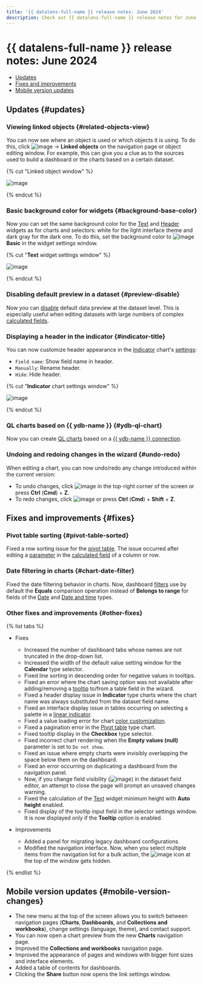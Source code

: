 ```yaml
---
title: '{{ datalens-full-name }} release notes: June 2024'
description: Check out {{ datalens-full-name }} release notes for June 2024.
---
```


# {{ datalens-full-name }} release notes: June 2024

* [Updates](#updates)
* [Fixes and improvements](#fixes)
* [Mobile version updates](#mobile-version-changes)

## Updates {#updates}

### Viewing linked objects {#related-objects-view}

You can now see where an object is used or which objects it is using. To do this, click ![image](../../_assets/console-icons/ellipsis.svg) → **Linked objects** on the navigation page or object editing window. For example, this can give you a clue as to the sources used to build a dashboard or the charts based on a certain dataset.

{% cut "Linked object window" %}

![image](../../_assets/datalens/release-notes/related-objects-view.png)

{% endcut %}

### Basic background color for widgets {#background-base-color}

Now you can set the same background color for the [Text](../dashboard/widget.md#text) and [Header](../dashboard/widget.md#title) widgets as for charts and selectors: white for the light interface theme and dark gray for the dark one. To do this, set the background color to ![image](../../_assets/console-icons/chart-column.svg) **Basic** in the widget settings window.

{% cut "**Text** widget settings window" %}

![image](../../_assets/datalens/release-notes/background-base-color.png)

{% endcut %}

### Disabling default preview in a dataset {#preview-disable}

Now you can [disable](../dataset/settings.md#preview-default) default data preview at the dataset level. This is especially useful when editing datasets with large numbers of complex [calculated fields](../concepts/calculations/index.md).

### Displaying a header in the indicator {#indicator-title}

You can now customize header appearance in the [Indicator](../visualization-ref/indicator-chart.md) chart's [settings](../concepts/chart/settings.md#common-settings):

* `Field name`: Show field name in header.
* `Manually`: Rename header.
* `Hide`: Hide header.

{% cut "**Indicator** chart settings window" %}

![image](../../_assets/datalens/release-notes/preview-disable.png)

{% endcut %}

### QL charts based on {{ ydb-name }} {#ydb-ql-chart}

Now you can create [QL charts](../concepts/chart/ql-charts.md) based on a [{{ ydb-name }} connection](../operations/connection/create-ydb.md).


### Undoing and redoing changes in the wizard {#undo-redo}

When editing a chart, you can now undo/redo any change introduced within the current version:

* To undo changes, click ![image](../../_assets/console-icons/arrow-uturn-ccw-left.svg) in the top-right corner of the screen or press **Ctrl** (**Cmd**) + **Z**.
* To redo changes, click ![image](../../_assets/console-icons/arrow-uturn-cw-right.svg) or press **Ctrl** (**Cmd**) + **Shift** + **Z**.



## Fixes and improvements {#fixes}

### Pivot table sorting {#pivot-table-sorted}

Fixed a row sorting issue for the [pivot table](../visualization-ref/pivot-table-chart.md). The issue occurred after editing a [parameter](../concepts/parameters.md) in the [calculated field](../concepts/calculations/index.md) of a column or row.

### Date filtering in charts {#chart-date-filter}

Fixed the date filtering behavior in charts. Now, dashboard [filters](../concepts/chart/settings.md#filter) use by default the **Equals** comparison operation instead of **Belongs to range** for fields of the [Date](../dataset/data-types.md#date) and [Date and time](../dataset/data-types.md#datetime) types.


### Other fixes and improvements {#other-fixes}

{% list tabs %}

- Fixes

  * Increased the number of dashboard tabs whose names are not truncated in the drop-down list.
  * Increased the width of the default value setting window for the **Calendar** type selector.
  * Fixed line sorting in descending order for negative values in tooltips.
  * Fixed an error where the chart saving option was not available after adding/removing a [tooltip](../visualization-ref/table-chart.md#hint-column) to/from a table field in the wizard.
  * Fixed a header display issue in **Indicator** type charts where the chart name was always substituted from the dataset field name.
  * Fixed an interface display issue in tables occurring on selecting a palette in a [linear indicator](../visualization-ref/table-chart.md#add-linear-indicator).
  * Fixed a value loading error for chart [color customization](../concepts/chart/settings.md#color-settings).
  * Fixed a pagination error in the [Pivot table](../visualization-ref/pivot-table-chart.md) type chart.
  * Fixed tooltip display in the **Checkbox** type selector.
  * Fixed incorrect chart rendering when the **Empty values (null)** parameter is set to `Do not show`.
  * Fixed an issue where empty charts were invisibly overlapping the space below them on the dashboard.
  * Fixed an error occurring on duplicating a dashboard from the navigation panel.
  * Now, if you change field visibility (![image](../../_assets/console-icons/eye-slash.svg)) in the dataset field editor, an attempt to close the page will prompt an unsaved changes warning.
  * Fixed the calculation of the [Text](../dashboard/widget.md#text) widget minimum height with **Auto height** enabled.
  * Fixed display of the tooltip input field in the selector settings window. It is now displayed only if the **Tooltip** option is enabled.  

- Improvements

  * Added a panel for migrating legacy dashboard configurations.
  * Modified the navigation interface. Now, when you select multiple items from the navigation list for a bulk action, the ![image](../../_assets/console-icons/ellipsis.svg) icon at the top of the window gets hidden.

{% endlist %}


## Mobile version updates {#mobile-version-changes}

* The new menu at the top of the screen allows you to switch between navigation pages (**Charts**, **Dashboards**, and **Collections and workbooks**), change settings (language, theme), and contact support.
* You can now open a chart preview from the new **Charts** navigation page.
* Improved the **Collections and workbooks** navigation page.
* Improved the appearance of pages and windows with bigger font sizes and interface elements.
* Added a table of contents for dashboards.
* Clicking the **Share** button now opens the link settings window.


